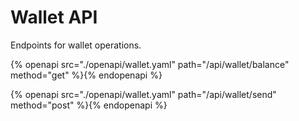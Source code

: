 # Wallet API

Endpoints for wallet operations.

{% openapi src="./openapi/wallet.yaml" path="/api/wallet/balance" method="get" %}{% endopenapi %}

{% openapi src="./openapi/wallet.yaml" path="/api/wallet/send" method="post" %}{% endopenapi %}
